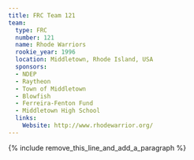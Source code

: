 ```yaml
---
title: FRC Team 121
team:
  type: FRC
  number: 121
  name: Rhode Warriors
  rookie_year: 1996
  location: Middletown, Rhode Island, USA
  sponsors:
  - NDEP
  - Raytheon
  - Town of Middletown
  - Blowfish
  - Ferreira-Fenton Fund
  - Middletown High School
  links:
    Website: http://www.rhodewarrior.org/
---
```


{% include remove_this_line_and_add_a_paragraph %}